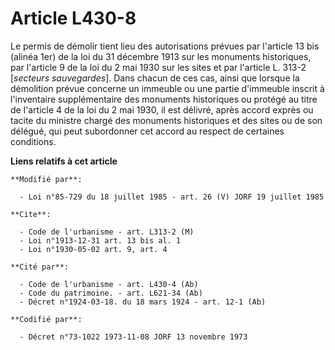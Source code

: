 # Article L430-8

Le permis de démolir tient lieu des autorisations prévues par l'article 13 bis (alinéa 1er) de la loi du 31 décembre 1913 sur
les monuments historiques, par l'article 9 de la loi du 2 mai 1930 sur les sites et par l'article L. 313-2 [*secteurs
sauvegardes*]. Dans chacun de ces cas, ainsi que lorsque la démolition prévue concerne un immeuble ou une partie d'immeuble
inscrit à l'inventaire supplémentaire des monuments historiques ou protégé au titre de l'article 4 de la loi du 2 mai 1930,
il est délivré, après accord exprès ou tacite du ministre chargé des monuments historiques et des sites ou de son délégué,
qui peut subordonner cet accord au respect de certaines conditions.

**Liens relatifs à cet article**

	**Modifié par**:

	  - Loi n°85-729 du 18 juillet 1985 - art. 26 (V) JORF 19 juillet 1985

	**Cite**:

	  - Code de l'urbanisme - art. L313-2 (M)
	  - Loi n°1913-12-31 art. 13 bis al. 1
	  - Loi n°1930-05-02 art. 9, art. 4

	**Cité par**:

	  - Code de l'urbanisme - art. L430-4 (Ab)
	  - Code du patrimoine. - art. L621-34 (Ab)
	  - Décret n°1924-03-18. du 18 mars 1924 - art. 12-1 (Ab)

	**Codifié par**:

	  - Décret n°73-1022 1973-11-08 JORF 13 novembre 1973
